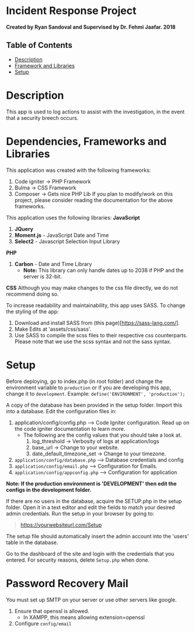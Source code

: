 # Incident Response Project


**Created by Ryan Sandoval and Supervised by Dr. Fehmi Jaafar. 2018**

## Table of Contents

- [Description](#description)
- [Framework and Libraries](#frameworks-and-libraries)
- [Setup](#setup)

Description
===========
This app is used to log actions to assist with the investigation, in the event that a security breech occurs.


Dependencies, Frameworks and Libraries
======================================

This application was created with the following frameworks:
1. Code igniter -> PHP Framework
2. Bulma -> CSS Framework
3. Composer -> Gets nice PHP Lib
If you plan to modify/work on this project, please consider reading the documentation for the above frameworks.

This application uses the following libraries:
**JavaScript**
1. **JQuery**
2. **Moment.js** - JavaScript Date and Time
3. **Select2** - Javascript Selection Input Library

**PHP**
1. **Carbon** - Date and Time Library
	- __Note:__ This library can only handle dates up to 2038 if PHP and the server is 32-bit.

**CSS**
Although you may make changes to the css file directly, we do not recommend doing so.

To increase readability and maintainability, this app uses SASS. To change the styling of the app:
1. Download and install SASS from (this page)[https://sass-lang.com/].
2. Make Edits at 'assets/css/sass'.
3. Use SASS to compile the scss files to their respective css counterparts.
Please note that we use the scss syntax and not the sass syntax.

Setup
=====
Before deploying, go to index.php (in root folder) and change the environment variable to `production` or if you are developing this app, change it to `development`.
Example: `define('ENVIRONMENT', 'production');`

A copy of the database has been provided in the setup folder. Import this into a database.
Edit the configuration files in:
1. application/config/config.php --> Code Igniter configuration. Read up on the code igniter documentation to learn more.
	- The following are the config values that you should take a look at.
		1. log_threshold -> Verbosity of logs at application/logs
		2. base_url -> Change to your website.
		3. date_default_timezone_set -> Change to your timezone.
1. `application/config/database.php` --> Database credentials and config
1. `application/config/email.php` --> Configuration for Emails.
1. `application/config/appconfig.php` --> Configuration for application

**Note: If the production environment is 'DEVELOPMENT' then edit the configs in the development folder.**


If there are no users in the database, acquire the SETUP.php in the setup folder. Open it in a text editor and edit the fields to match your desired admin credentials. Run the setup in your browser by going to:

> https://yourwebsiteurl.com/Setup

The setup file should automatically insert the admin account into the 'users' table in the database.

Go to the dashboard of the site and login with the credentials that you entered. For security reasons, delete `Setup.php` when done.

Password Recovery Mail
======================

You must set up SMTP on your server or use other servers like google.
1. Ensure that openssl is allowed.
   - In XAMPP, this means allowing extension=openssl
2. Configure `config/email`
